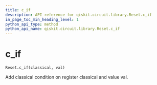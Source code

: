 ```yaml
---
title: c_if
description: API reference for qiskit.circuit.library.Reset.c_if
in_page_toc_min_heading_level: 1
python_api_type: method
python_api_name: qiskit.circuit.library.Reset.c_if
---
```


# c\_if

<span id="qiskit.circuit.library.Reset.c_if" />

`Reset.c_if(classical, val)`

Add classical condition on register classical and value val.

